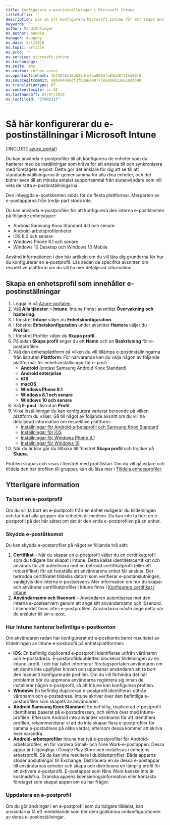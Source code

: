 ```yaml
---
title: Konfigurera e-postinställningar i Microsoft Intune
titleSuffix: ''
description: Läs om att konfigurera Microsoft Intune för att skapa anslutningar till företagets e-post på enheter som du hanterar.
keywords: ''
author: MandiOhlinger
ms.author: mandia
manager: dougeby
ms.date: 3/1/2018
ms.topic: article
ms.prod: ''
ms.service: microsoft-intune
ms.technology: ''
ms.suite: ems
ms.custom: intune-azure
ms.openlocfilehash: 15710f6115bb23dfe9ba899dfa01b38f315d00f0
ms.sourcegitcommit: 98b444468df3fb2a6e8977ce5eb9d238610d4398
ms.translationtype: HT
ms.contentlocale: sv-SE
ms.lasthandoff: 07/07/2018
ms.locfileid: "37905317"
---
```

# <a name="how-to-configure-email-settings-in-microsoft-intune"></a>Så här konfigurerar du e-postinställningar i Microsoft Intune

[!INCLUDE [azure_portal](./includes/azure_portal.md)]

Du kan använda e-postprofiler till att konfigurera de enheter som du hanterar med de inställningar som krävs för att ansluta till och synkronisera med företagets e-post. Detta gör det enklare för dig att se till att standardinställningarna är gemensamma för alla dina enheter, och det bidrar även till att minska antalet supportsamtal från slutanvändare som vill veta de rätta e-postinställningarna.

Den inbyggda e-postklienten stöds för de flesta plattformar. Merparten av e-postapparna från tredje part stöds inte.

Du kan använda e-postprofiler för att konfigurera den interna e-postklienten på följande enhetstyper:

- Android Samsung Knox Standard 4.0 och senare
- Android-arbetsprofilenheter
- iOS 8.0 och senare
- Windows Phone 8.1 och senare
- Windows 10 Desktop och Windows 10 Mobile

Använd informationen i den här artikeln om du vill lära dig grunderna för hur du konfigurerar en e-postprofil. Läs sedan de specifika avsnitten om respektive plattform om du vill ha mer detaljerad information.

## <a name="create-a-device-profile-containing-email-settings"></a>Skapa en enhetsprofil som innehåller e-postinställningar

1. Logga in på [Azure-portalen](https://portal.azure.com).
2. Välj **Alla tjänster** > **Intune**. Intune finns i avsnittet **Övervakning och hantering**.
3. I fönstret **Intune** väljer du **Enhetskonfiguration**.
2. I fönstret **Enhetskonfiguration** under avsnittet **Hantera** väljer du **Profiler**.
3. I fönstret Profiler väljer du **Skapa profil**.
4. På sidan **Skapa profil** anger du ett **Namn** och en **Beskrivning** för e-postprofilen.
5. Välj den enhetsplattform på vilken du vill tillämpa e-postinställningarna från listrutan **Plattform**. För närvarande kan du välja någon av följande plattformar för enhetsinställningar för e-post:
    - **Android** (endast Samsung Android Knox Standard)
    - **Android enterprise**
    - **iOS**
    - **macOS**
    - **Windows Phone 8.1**
    - **Windows 8.1 och senare**
    - **Windows 10 och senare**
6. Välj **E-post** i listrutan **Profil**.
7. Vilka inställningar du kan konfigurera varierar beroende på vilken plattform du väljer. Gå till något av följande avsnitt om du vill ha detaljerad information om respektive plattform:
    - [Inställningar för Android-arbetsprofil och Samsung Knox Standard](email-settings-android.md)
    - [Inställningar för iOS](email-settings-ios.md)
    - [Inställningar för Windows Phone 8.1](email-settings-windows-phone-8-1.md)
    - [Inställningar för Windows 10](email-settings-windows-10.md)
8. När du är klar går du tillbaka till fönstret **Skapa profil** och trycker på **Skapa**.

Profilen skapas och visas i fönstret med profillistan.
Om du vill gå vidare och tilldela den här profilen till grupper, kan du läsa mer i [Tilldela enhetsprofiler](device-profile-assign.md).

## <a name="further-information"></a>Ytterligare information

### <a name="remove-an-email-profile"></a>Ta bort en e-postprofil

Om du vill ta bort en e-postprofil från en enhet redigerar du tilldelningen och tar bort alla grupper där enheten är medlem. Du kan inte ta bort en e-postprofil på det här sättet om det är den enda e-postprofilen på en enhet.

### <a name="securing-email-access"></a>Skydda e-poståtkomst

Du kan skydda e-postprofiler på något av följande två sätt:

1. **Certifikat** – När du skapar en e-postprofil väljer du en certifikatprofil som du tidigare har skapat i Intune. Detta kallas identitetscertifikat och används för att autentisera mot en betrodd certifikatprofil (eller ett rotcertifikat) för att fastställa att användarens enhet får ansluta. Det betrodda certifikatet tilldelas datorn som verifierar e-postanslutningen, vanligtvis den interna e-postservern.
Mer information om hur du skapar och använder certifikatprofiler i Intune finns i [Konfigurera certifikat i Intune](certificates-configure.md).
2. **Användarnamn och lösenord** – Användaren autentiseras mot den interna e-postservern genom att ange sitt användarnamn och lösenord.
Lösenordet finns inte i e-postprofilen. Användarna måste ange detta när de ansluter till sin e-post.


### <a name="how-intune-handles-existing-email-accounts"></a>Hur Intune hanterar befintliga e-postkonton

Om användaren redan har konfigurerat ett e-postkonto beror resultatet av tilldelningen av Intune e-postprofil på enhetsplattformen:

- **iOS**: En befintlig duplicerad e-postprofil identifieras utifrån värdnamn och e-postadress. E-postprofildubbletten blockerar tilldelningen av en Intune-profil. I det här fallet informerar företagsportalen användaren om att denne inte uppfyller kraven och uppmanar användaren att ta bort den manuellt konfigurerade profilen. Om du vill förhindra det här problemet bör du uppmana användarna registrera sig innan de installerar någon e-postprofil, så att Intune kan konfigurera profilen.
- **Windows** En befintlig duplicerad e-postprofil identifieras utifrån värdnamn och e-postadress. Intune skriver över den befintliga e-postprofilen som skapats av användaren.
- **Android Samsung Knox Standard**: En befintlig, duplicerad e-postprofil identifieras baserat på e-postadressen, och skrivs över med Intune-profilen.
Eftersom Android inte använder värdnamn för att identifiera profilen, rekommenderar vi att du inte skapar flera e-postprofiler för samma e-postadress på olika värdar, eftersom dessa kommer att skriva över varandra.
- **Android-arbetsprofiler** Intune har två e-postprofiler för Android-arbetsprofiler, en för vardera Gmail- och Nine Work-e-postappen. Dessa appar är tillgängliga i Google Play Store och installeras i enhetens arbetsprofil. Så de kan inte resultera i dubblettprofiler. Båda apparna stöder anslutningar till Exchange. Distribuera en av dessa e-postappar till användarnas enheter och skapa och distribuera en lämplig profil för att aktivera e-postprofil. E-postappar som Nine Work kanske inte är kostnadsfria. Granska appens licensieringsinformation eller kontakta företaget som skapat appen om du har frågor.

### <a name="update-an-email-profile"></a>Uppdatera en e-postprofil

Om du gör ändringar i en e-postprofil som du tidigare tilldelat, kan användarna få ett meddelande som ber dem godkänna omkonfigurationen av deras e-postinställningar.
